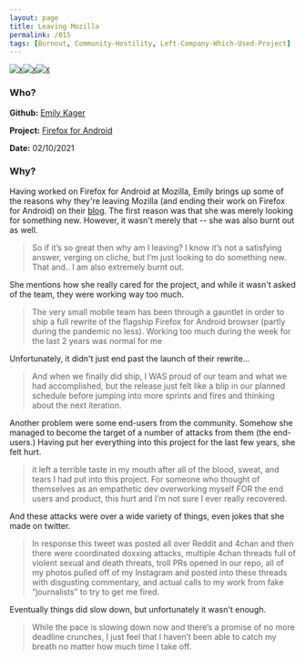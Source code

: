 ```yaml
---
layout: page
title: Leaving Mozilla 
permalink: /015
tags: [Burnout, Community-Hostility, Left-Company-Which-Used-Project]
---
```


[![x](https://img.shields.io/badge/-Burnout-ffa07a)](/#BT)[![x](https://img.shields.io/badge/-Community%20Hostility-red)](/#CH)[![x](https://img.shields.io/badge/-Left%20Company%20Which%20Used%20Project-green)](/codebook.html#left-company-which-used-the-project)

### Who?

**Github:** [Emily Kager](https://github.com/ekager)

**Project:** [Firefox for Android](https://github.com/mozilla-mobile/fenix)

**Date:** 02/10/2021

### Why?

Having worked on Firefox for Android at Mozilla, Emily brings up some of the reasons why they're leaving Mozilla (and ending their work on Firefox for Android) on their [blog](https://www.emilykager.com/writing/2021/02/10/mozilla.html). The first reason was that she was merely looking for something new. However, it wasn't merely that -- she was also burnt out as well.

>  So if it’s so great then why am I leaving? I know it’s not a satisfying  answer, verging on cliche, but I’m just looking to do something new.  That and.. I am also extremely burnt out. 

She mentions how she really cared for the project, and while it wasn't asked of the team, they were working way too much. 

> The very small mobile team has been through a gauntlet in order to ship a full rewrite of the flagship Firefox for Android browser (partly during the pandemic no less). Working too much during the week for the last 2  years was normal for me

Unfortunately, it didn't just end past the launch of their rewrite...

> And when we finally did ship, I WAS proud of our team and what we had  accomplished, but the release just felt like a blip in our planned  schedule before jumping into more sprints and fires and thinking about  the next iteration.

Another problem were some end-users from the community. Somehow she managed to become the target of a number of attacks from them (the end-users.) Having put her everything into this project for the last few years, she felt hurt. 

> it left a terrible taste in my mouth after all of the blood, sweat, and  tears I had put into this project. For someone who thought of themselves as an empathetic dev overworking myself FOR the end users and product,  this hurt and I’m not sure I ever really recovered.

And these attacks were over a wide variety of things, even jokes that she made on twitter. 

> In response this tweet was posted all over Reddit and 4chan and then  there were coordinated doxxing attacks, multiple 4chan threads full of  violent sexual and death threats, troll PRs opened in our repo, all of  my photos pulled off of my Instagram and posted into these threads with  disgusting commentary, and actual calls to my work from fake  “journalists” to try to get me fired.

Eventually things did slow down, but unfortunately it wasn't enough. 

> While the pace is slowing down now and there’s a promise of no more  deadline crunches, I just feel that I haven’t been able to catch my  breath no matter how much time I take off. 